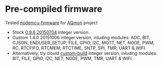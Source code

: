 # Pre-compiled firmware
Tested [nodemcu-firmware] for [AQmon][] project

- Stock [0.9.6 20150704][] integer version.
- Custom 1.4.0 20151006    integer version, inluding modules:
  ADC, BIT, CJSON, ENDUSER_SETUP,
  FILE, GPIO, I2C, MQTT, NET, NODE,
  PWM, RC, RTCFIFO, RTCMEM, RTCTIME,
  SNTP, SPI, TMR, UART & WIFI
- Alternatively, try clould [custom-build] integer version, inluding modules:
  BIT, FILE, GPIO, I2C, NET, NODE, PWM, TMR, UART & WIFI

[AQmon]:      https://github.com/avaldebe/AQmon
[nodemcu-firmware]: https://github.com/nodemcu/nodemcu-firmware
[0.9.6 20150704]:   https://github.com/nodemcu/nodemcu-firmware/releases/tag/0.9.6-dev_20150704
[custom-build]:     http://frightanic.com/nodemcu-custom-build

